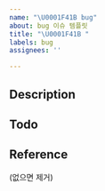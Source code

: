 ```yaml
---
name: "\U0001F41B bug"
about: bug 이슈 템플릿
title: "\U0001F41B "
labels: bug
assignees: ''

---
```


## Description

## Todo

## Reference
(없으면 제거)
